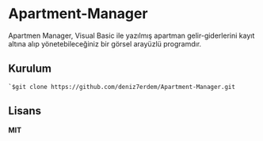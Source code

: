 # Apartment-Manager
Apartmen Manager, Visual Basic ile yazılmış apartman gelir-giderlerini kayıt altına alıp yönetebileceğiniz bir görsel arayüzlü programdır.

## Kurulum

	`$git clone https://github.com/deniz7erdem/Apartment-Manager.git

  
## Lisans

**MIT**
